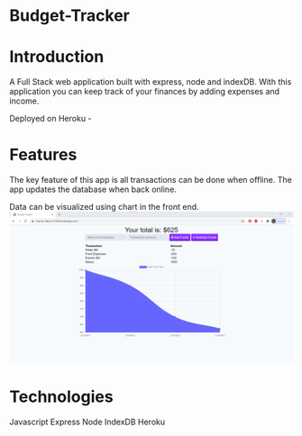 # Budget-Tracker
# Introduction
A Full Stack web application built with express, node and indexDB. With this application you can keep track of your finances by adding expenses and income.

Deployed on Heroku - 

# Features
The key feature of this app is all transactions can be done when offline. The app updates the database when back online.

Data can be visualized using chart in the front end.
<img src="public/assets/images/budget.png">

# Technologies
Javascript
Express
Node
IndexDB
Heroku
